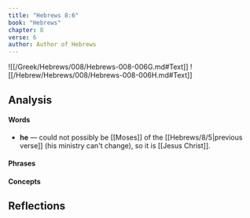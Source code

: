 ```yaml
---
title: "Hebrews 8:6"
book: "Hebrews"
chapter: 8
verse: 6
author: Author of Hebrews
---
```

![[/Greek/Hebrews/008/Hebrews-008-006G.md#Text]]
![[/Hebrew/Hebrews/008/Hebrews-008-006H.md#Text]]

## Analysis

#### Words
- **he** — could not possibly be [[Moses]] of the [[Hebrews/8/5|previous verse]] (his ministry can't change), so it is [[Jesus Christ]].

#### Phrases

#### Concepts

## Reflections

